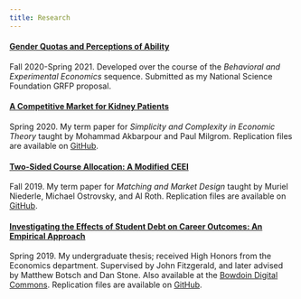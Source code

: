 ```yaml
---
title: Research
---
```

#### [Gender Quotas and Perceptions of Ability](documents/Moore-Gideon-Gender-Quotas-and-Perceptions-of-Ability.pdf)

Fall 2020-Spring 2021. Developed over the course of the _Behavioral and Experimental Economics_ sequence. Submitted as my National Science Foundation GRFP proposal.

#### [A Competitive Market for Kidney Patients](documents/Moore-Gideon-Competitive-Markets-for-Kidney-Patients.pdf)

Spring 2020. My term paper for _Simplicity and Complexity in Economic Theory_ taught by Mohammad Akbarpour and Paul Milgrom. Replication files are available on [GitHub](https://github.com/gmoore016/Competing_Kidney_Exchange).

#### [Two-Sided Course Allocation: A Modified CEEI](documents/Moore-Gideon-Two-Sided-Course-Allocation.pdf)

Fall 2019. My term paper for _Matching and Market Design_ taught by Muriel Niederle, Michael Ostrovsky, and Al Roth. Replication files are available on [GitHub](https://github.com/gmoore016/Modified-Course-Match).

#### [Investigating the Effects of Student Debt on Career Outcomes: An Empirical Approach](documents/Moore-Gideon-Investigating-the-Effect-of-Student-Debt-on-Career-Outcomes.pdf)

Spring 2019. My undergraduate thesis; received High Honors from the Economics department. Supervised by John Fitzgerald, and later advised by Matthew Botsch and Dan Stone. Also available at the [Bowdoin Digital Commons](https://digitalcommons.bowdoin.edu/honorsprojects/120/). Replication files are available on [GitHub](https://github.com/gmoore016/honors).
